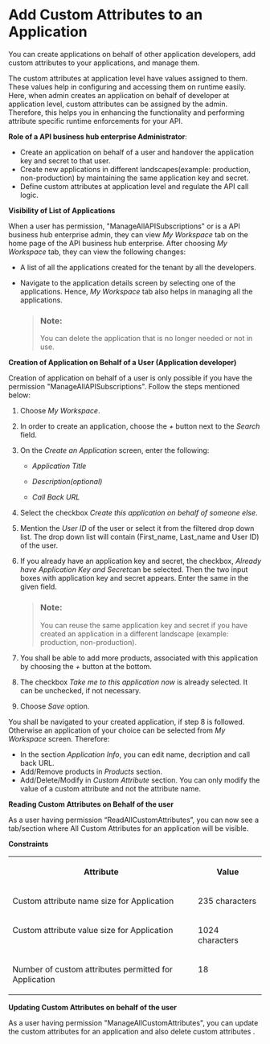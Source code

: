 <!-- loio39c3cbdd38f54431b95cb4f3ccdbde5c -->

# Add Custom Attributes to an Application

You can create applications on behalf of other application developers, add custom attributes to your applications, and manage them.

The custom attributes at application level have values assigned to them. These values help in configuring and accessing them on runtime easily. Here, when admin creates an application on behalf of developer at application level, custom attributes can be assigned by the admin. Therefore, this helps you in enhancing the functionality and performing attribute specific runtime enforcements for your API.

**Role of a API business hub enterprise Administrator**:

-   Create an application on behalf of a user and handover the application key and secret to that user.
-   Create new applications in different landscapes\(example: production, non-production\) by maintaining the same application key and secret.
-   Define custom attributes at application level and regulate the API call logic.

**Visibility of List of Applications**

When a user has permission, "ManageAllAPISubscriptions" or is a API business hub enterprise admin, they can view *My Workspace* tab on the home page of the API business hub enterprise. After choosing *My Workspace* tab, they can view the following changes:

-   A list of all the applications created for the tenant by all the developers.
-   Navigate to the application details screen by selecting one of the applications. Hence, *My Workspace* tab also helps in managing all the applications.

    > ### Note:  
    > You can delete the application that is no longer needed or not in use.


**Creation of Application on Behalf of a User \(Application developer\)**

Creation of application on behalf of a user is only possible if you have the permission "ManageAllAPISubscriptions". Follow the steps mentioned below:

1.  Choose *My Workspace*.
2.  In order to create an application, choose the *\+* button next to the *Search* field.
3.  On the *Create an Application* screen, enter the following:
    -   *Application Title*

    -   *Description\(optional\)*

    -   *Call Back URL*


4.  Select the checkbox *Create this application on behalf of someone else*.
5.  Mention the *User ID* of the user or select it from the filtered drop down list. The drop down list will contain \(First\_name, Last\_name and User ID\) of the user.
6.  If you already have an application key and secret, the checkbox, *Already have Application Key and Secret*can be selected. Then the two input boxes with application key and secret appears. Enter the same in the given field.

    > ### Note:  
    > You can reuse the same application key and secret if you have created an application in a different landscape \(example: production, non-production\).

7.  You shall be able to add more products, associated with this application by choosing the *\+* button at the bottom.
8.  The checkbox *Take me to this application now* is already selected. It can be unchecked, if not necessary.
9.  Choose *Save* option.

You shall be navigated to your created application, if step 8 is followed. Otherwise an application of your choice can be selected from *My Workspace* screen. Therefore:

-   In the section *Application Info*, you can edit name, decription and call back URL.
-   Add/Remove products in *Products* section.
-   Add/Delete/Modify in *Custom Attribute* section. You can only modify the value of a custom attribute and not the attribute name.

**Reading Custom Attributes on Behalf of the user**

As a user having permission “ReadAllCustomAttributes”, you can now see a tab/section where All Custom Attributes for an application will be visible.

**Constraints**


<table>
<tr>
<th valign="top">

Attribute



</th>
<th valign="top">

Value



</th>
</tr>
<tr>
<td valign="top">

Custom attribute name size for Application



</td>
<td valign="top">

235 characters



</td>
</tr>
<tr>
<td valign="top">

Custom attribute value size for Application



</td>
<td valign="top">

1024 characters



</td>
</tr>
<tr>
<td valign="top">

Number of custom attributes permitted for Application



</td>
<td valign="top">

18



</td>
</tr>
</table>

**Updating Custom Attributes on behalf of the user**

As a user having permission "ManageAllCustomAttributes", you can update the custom attributes for an application and also delete custom attributes .


